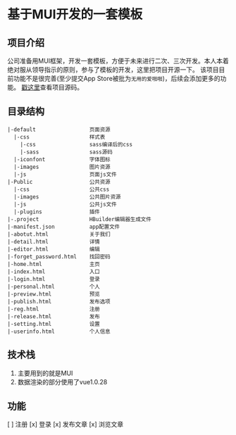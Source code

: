 # 基于MUI开发的一套模板

## 项目介绍
公司准备用MUI框架，开发一套模板，方便于未来进行二次、三次开发。本人本着绝对服从领导指示的原则，参与了模板的开发，这里把项目开源一下。
该项目目前功能不是很完善(至少提交App Store被批为`无用的爱啪啪`)，后续会添加更多的功能。
[戳这里](https://github.com/Jessom/MUI)查看项目源码。

## 目录结构
```
|-default                 页面资源
  |-css                   样式表
    |-css                 sass编译后的css
    |-sass                sass源码
  |-iconfont              字体图标
  |-images                图片资源
  |-js                    页面js文件
|-Public                  公共资源
  |-css                   公共css
  |-images                公共图片资源
  |-js                    公共js文件
  |-plugins               插件
|-.project                HBuilder编辑器生成文件
|-manifest.json           app配置文件
|-abotut.html             关于我们
|-detail.html             详情
|-editor.html             编辑
|-forget_password.html    找回密码
|-home.html               主页
|-index.html              入口
|-login.html              登录
|-personal.html           个人
|-preview.html            预览
|-publish.html            发布选项
|-reg.html                注册
|-release.html            发布
|-setting.html            设置
|-userinfo.html           个人信息
```

## 技术栈
1. 主要用到的就是MUI
2. 数据渲染的部分使用了vue1.0.28

## 功能
[ ] 注册
[x] 登录
[x] 发布文章
[x] 浏览文章
